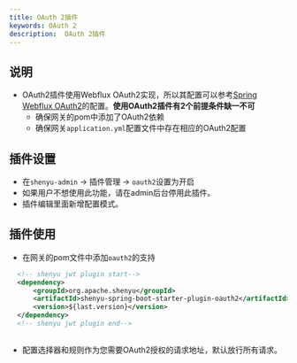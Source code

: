 ```yaml
---
title: OAuth 2插件
keywords: OAuth 2
description:  OAuth 2插件
---
```


## **说明**

- OAuth2插件使用Webflux OAuth2实现，所以其配置可以参考[Spring Webflux OAuth2](https://docs.spring.io/spring-security/site/docs/current/reference/html5/#webflux-oauth2)的配置。**使用OAuth2插件有2个前提条件缺一不可**
  - 确保网关的pom中添加了OAuth2依赖
  - 确保网关`application.yml`配置文件中存在相应的OAuth2配置

## 插件设置

- 在`shenyu-admin` -> 插件管理 -> `oauth2`设置为开启
- 如果用户不想使用此功能，请在admin后台停用此插件。
- 插件编辑里面新增配置模式。

## 插件使用

- 在网关的pom文件中添加`oauth2`的支持
  
```xml
  <!-- shenyu jwt plugin start-->
  <dependency>
      <groupId>org.apache.shenyu</groupId>
      <artifactId>shenyu-spring-boot-starter-plugin-oauth2</artifactId>
      <version>${last.version}</version>
  </dependency>
  <!-- shenyu jwt plugin end-->
  
``` 

- 配置选择器和规则作为您需要OAuth2授权的请求地址，默认放行所有请求。
  